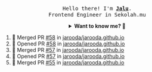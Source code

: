 <p align="center">
  <br />
  <samp>
    Hello there! I'm
    <b
      ><a
        rel="nofollow noopener noreferrer"
        target="_blank"
        href="https://jaluwibowo.id"
        >Jalu</a
      ></b
    >. <br />Frontend Engineer in Sekolah.mu<br />
  </samp>
</p>

<details align="center">
  <summary>
    <b>Want to know me? 🤔</b>
  </summary>
  <samp>
  <b><h2 style="color:#228B22"> 👇 L E T ' S &nbsp; G O 👇 </h2></b>

  <div style="display: flex; align-items: center;">
    <img src="https://raw.githubusercontent.com/jarooda/jarooda/main/assets/line-md--linkedin.svg" alt="linkedin logo">
    <a
      rel="nofollow noopener noreferrer"
      target="_blank"
      href="https://www.linkedin.com/in/jaluwibowoaji/">
      Jalu Wibowo Aji
    </a>
  </div>

  <div style="display: flex; align-items: center;">
    <img src="https://raw.githubusercontent.com/jarooda/jarooda/main/assets/line-md--twitter-x-alt.svg" alt="x logo">
    <a
      rel="nofollow noopener noreferrer"
      target="_blank"
      href="https://x.com/jaluwibowoaji">
      @jaluwibowo
    </a>
  </div>

  <div style="display: flex; align-items: center;">
    <img src="https://raw.githubusercontent.com/jarooda/jarooda/main/assets/line-md--email.svg" alt="email logo">
    <a
      rel="nofollow noopener noreferrer"
      target="_blank"
      href="https://www.jaluwibowo.id/#contactme">
      me@jaluwibowo.id
    </a>
  </div>
  </samp>
</details>

<!--START_SECTION:activity-->
1. 🎉 Merged PR [#58](https://github.com/jarooda/jarooda.github.io/pull/58) in [jarooda/jarooda.github.io](https://github.com/jarooda/jarooda.github.io)
2. 💪 Opened PR [#58](https://github.com/jarooda/jarooda.github.io/pull/58) in [jarooda/jarooda.github.io](https://github.com/jarooda/jarooda.github.io)
3. 🎉 Merged PR [#57](https://github.com/jarooda/jarooda.github.io/pull/57) in [jarooda/jarooda.github.io](https://github.com/jarooda/jarooda.github.io)
4. 💪 Opened PR [#57](https://github.com/jarooda/jarooda.github.io/pull/57) in [jarooda/jarooda.github.io](https://github.com/jarooda/jarooda.github.io)
5. 🎉 Merged PR [#55](https://github.com/jarooda/jarooda.github.io/pull/55) in [jarooda/jarooda.github.io](https://github.com/jarooda/jarooda.github.io)
<!--END_SECTION:activity-->
